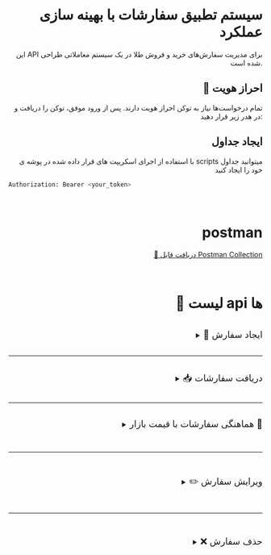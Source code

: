 <div align = "right">

#  سیستم تطبیق سفارشات با بهینه سازی عملکرد
این API برای مدیریت سفارش‌های خرید و فروش طلا در یک سیستم معاملاتی طراحی شده است.

##  🔐 احراز هویت 
تمام درخواست‌ها نیاز به توکن احراز هویت دارند. پس از ورود موفق، توکن را دریافت و در هدر زیر قرار دهید:

## ایجاد جداول

با استفاده از اجرای اسکریپت های قرار داده شده در پوشه ی scripts  میتوانید جداول خود را ایجاد کنید

<div align = "left">

```bash
Authorization: Bearer <your_token>
```
</div>

<br/>

# postman

[📁 دریافت فایل Postman Collection](./documents/postman/OrderMatchingSystem.json)

<br/>

# 📘 لیست api  ها 

<br/>
<details>
<summary><span style="font-size: 18px;"> 📝 ایجاد سفارش  </span></summary>

### URL: 

<div align = "left">

``` bash
POST /orders
```

</div>

### Headers

<div align = "left">

```bash
Authorization: Bearer <token>
```
</div>

### Body

<div align = "left">

```js
{
  "price": "6650000",
  "type": "buy|| sell", 
  "userId": 1
}
```

</div>

### Validation Schema

<div align = "left">

```js
{
  "type": "object",
  "properties": {
    "price": { "type": "string" },
    "type": { "type": "string" },
    "userId": { "type": "number" }
  },
  "required": ["price", "type", "userId"],
  "additionalProperties": false
}
```
</div>

### Response

<div align = "left">

```js
{
    fa: 'سفارش با موفقیت ثبت شد.',
    en: 'Order created successfully.'
}
```
</div>

</details>

<br/>
<hr/>
<br/>

<details>
<summary> <span style="font-size: 18px;"> 📥 دریافت سفارشات  </span></summary>

### URL:

<div align = "left">

``` bash
GET /orders
```

</div>

### Headers

<div align = "left">

```bash
Authorization: Bearer <token>
```
</div>

### Query Parameters: (اختیاری)

<div align = "left">


| Param  | Type   | Description          |
| ------ | ------ | -------------------- |
| `id`     | string | Filter by order ID   |
| `status` | string | Filter by status     |
| `type`   | string | Filter by order type |

</div>

### Validation Schema

<div align = "left">

```js
{
  "type": "object",
  "properties": {
    "id": { "type": "string" },
    "status": { "type": "string" },
    "type": { "type": "string" }
  },
  "required": [],
  "additionalProperties": false
}
```

</div>

### Response


<div align = "left">

``` js
{
    "status": 200,
    "data": {
        "id": "a861f462-025d-4c09-8232-c964a6a28252",
        "result": [
            {
                "id": 1,
                "user_id": 2,
                "type": "buy",
                "price": "6581430",
                "status": "closed",
                "created_at": "2025-05-25T15:55:08.205Z",
                "updated_at": "2025-05-25T15:55:08.205Z"
            },
            {
                "id": 1,
                "user_id": 2,
                "type": "sell",
                "price": "6881430",
                "status": "open",
                "created_at": "2025-05-25T15:56:08.205Z",
                "updated_at": "2025-05-25T15:56:08.205Z"
            }
        ]
    }
}
```
</div>
</details>

<br/>
<hr/>
<br/>

<details>
<summary><span style="font-size: 18px;"> هماهنگی سفارشات با قیمت بازار 🔄 </span></summary>



### URL

<div align = "left">

```bash
GET /orders/match-with-market
```
</div>

### Headers

<div align = "left">

```bash
Authorization: Bearer <token>
```
</div>

### Query Parameters:

<div align = "left">

```bash
none
 ```
</div>

### Validation Schema


<div align = "left">

```js

{
  "type": "object",
  "properties": {},
  "additionalProperties": false
}
```
</div>

### Logic
این endpoint قیمت فعلی بازار را از منبع خارجی دریافت کرده، سفارشات باز را بررسی کرده و سفارشاتی که با قیمت بازار هم‌راستا هستند را به‌روزرسانی می‌کند (مانند تغییر وضعیت به closed).

### Response

<div align = "left">

``` js


{
  fa: "سفارش‌های هماهنگ با بازار به‌روزرسانی شدند.",
  en: "Orders aligned with market price have been updated."
}
```
</div>

### 🧪 Notes
تمامی قیمت‌ها به تومان ذخیره می‌شوند.

قیمت بازار از API https://www.goldapi.io/api/XAU/USD گرفته می‌شود و تبدیل آن به تومان با فرمول زیر انجام می‌گیرد:

```js
const gram18kTmn = (xauUsd * usdTmn) / 31.1035 * 0.75;
```
</details>

<br/><hr/><br/>

<details> <summary><span style="font-size: 18px;"> ✏️ ویرایش سفارش  </span></summary>
### URL

<div align = "left">

```bash
PUT /api/v1/order/
```
</div>

### Headers
<div align = "left">

```bash
Authorization: Bearer <token>
```
</div>

### Body
<div align = "left">

```js
{
  "id": 5,
  "price": "6700000",
  "type": "sell"
}
```
</div>

### Validation Schema
<div align = "left">

```js
{
  type: "object",
  properties: {
    id: { type: "number" },
    price: { type: "string" },
    type: { type: "string" }
  },
  required: ["id"],
  additionalProperties: false,
  anyOf: [
    { required: ["price"] },
    { required: ["type"] }
  ]
}
```

</div>

### Response

<div align = "left">

```js
{
  fa: "سفارش با موفقیت بروزرسانی شد.",
  en: "Order updated successfully."
}

```
</div> 
</details>

<br/> <hr/> <br/>

<details>
<summary>
<span style="font-size: 18px;"> ❌ حذف سفارش  </span>
</summary>

### URL
<div align = "left">

```bash
DELETE /api/v1/order/
```
</div>

### Headers
<div align = "left">

```bash
Authorization: Bearer <token>
```
</div>

### Body
<div align = "left">

```js
{
  "id": 5
}
```
</div>

### Validation Schema
<div align = "left">

```js
{
  type: "object",
  properties: {
    id: { type: "number" }
  },
  required: ["id"],
  additionalProperties: false
}
```
</div>

### Response
<div align = "left">

```js
{
  fa: "سفارش با موفقیت حذف شد.",
  en: "Order removed successfully."
}
```

</div> </details>

</div>